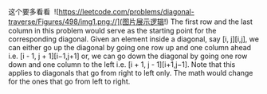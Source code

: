 这个要多看看
​
![https://leetcode.com/problems/diagonal-traverse/Figures/498/img1.png://](图片展示逻辑!)
The first row and the last column in this problem would serve as the starting point for the corresponding diagonal. Given an element inside a diagonal, say [i, j][i,j], we can either go up the diagonal by going one row up and one column ahead i.e. [i - 1, j + 1][i−1,j+1] or, we can go down the diagonal by going one row down and one column to the left i.e. [i + 1, j - 1][i+1,j−1]. Note that this applies to diagonals that go from right to left only. The math would change for the ones that go from left to right.